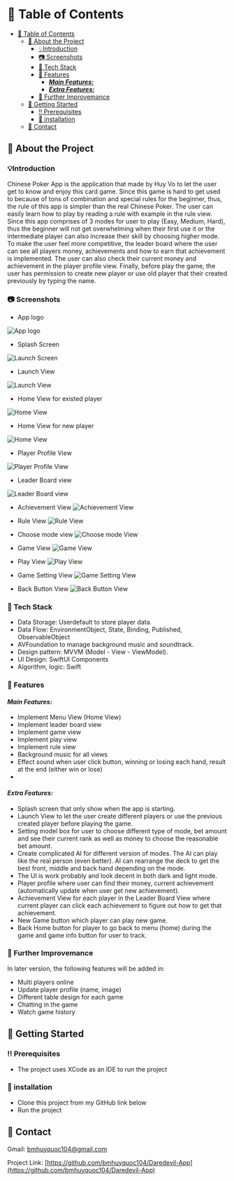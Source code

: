 <!-- Table of Contents -->
# :notebook_with_decorative_cover: Table of Contents

- [:notebook_with_decorative_cover: Table of Contents](#notebook_with_decorative_cover-table-of-contents)
  - [:star2: About the Project](#star2-about-the-project)
    - [💡Introduction](#introduction)
    - [:camera: Screenshots](#camera-screenshots)
    - [:space_invader: Tech Stack](#space_invader-tech-stack)
    - [:dart: Features](#dart-features)
      - [***Main Features:***](#main-features)
      - [***Extra Features:***](#extra-features)
    - [:key: Further Improvemance](#key-further-improvemance)
  - [:toolbox: Getting Started](#toolbox-getting-started)
    - [:bangbang: Prerequisites](#bangbang-prerequisites)
    - [🔧 installation](#-installation)
  - [:handshake: Contact](#handshake-contact)

  

<!-- About the Project -->
## :star2: About the Project
### 💡Introduction
Chinese Poker App is the application that made by Huy Vo to let the user get to know and enjoy this card game. Since this game is hard to get used to because of tons of combination and special rules for the beginner, thus, the rule of this app is simpler than the real Chinese Poker. The user can easily learn how to play by reading a rule with example in the rule view. Since this app comprises of 3 modes for user to play (Easy, Medium, Hard), thus the beginner will not get overwhelming when their first use it or the intermediate player can also increase their skill by choosing higher mode. To make the user feel more competitive, the leader board where the user can see all players money, achievements and how to earn that achievement is implemented. The user can also check their current money and achievement in the player profile view. Finally, before play the game, the user has permission to create new player or use old player that their created previously by typing the name. 

<!-- Screenshots -->
### :camera: Screenshots
- App logo
  
![App logo](https://i.imgur.com/mTH9qh9.png)

- Splash Screen
  
![Launch Screen](https://i.imgur.com/Da9FFtl.png)

- Launch View
  
![Launch View](https://i.imgur.com/SKUavja.png)

- Home View for existed player
  
![Home View](https://i.imgur.com/xSIj0Dt.png)

- Home View for new player
  
![Home View](https://i.imgur.com/3ziChaL.png)

- Player Profile View
  
![Player Profile View](https://i.imgur.com/Mn4NGbO.png)

- Leader Board view
  
![Leader Board view](https://i.imgur.com/R5hdLDO.png)

- Achievement View
![Achievement View](https://i.imgur.com/CxY8Eb5.png)

- Rule View
![Rule View](https://i.imgur.com/XgCm5K9.png)

- Choose mode view
![Choose mode View](https://i.imgur.com/1npJvlG.png)

- Game View
![Game View](https://i.imgur.com/7R4oLbg.png)

- Play View
![Play View](https://i.imgur.com/JgzrdZi.png)

- Game Setting View
![Game Setting View](https://i.imgur.com/yY1HlKw.png)

- Back Button View
![Back Button View](https://i.imgur.com/71Gxrw2.png)

<!-- TechStack -->
### :space_invader: Tech Stack
-	Data Storage: Userdefault to store player data.
-	Data Flow: EnvironmentObject, State, Binding, Published, ObservableObject
-	AVFoundation to manage background music and soundtrack.
-	Design pattern: MVVM (Model - View - ViewModel).
-	UI Design: SwiftUI Components 
-	Algorithm, logic: Swift

<!-- Features -->
### :dart: Features

####    ***Main Features:***
-    Implement Menu View (Home View)
-    Implement leader board view
-    Implement game view
-    Implement play view
-    Implement rule view
-    Background music for all views
-    Effect sound when user click button, winning or losing each hand, result at the end (either win or lose)
-    

####    ***Extra Features:***
-    Splash screen that only show when the app is starting.
-    Launch View to let the user create different players or use the previous created player before playing the game.
-    Setting model box for user to choose different type of mode, bet amount and see their current rank as well as money to choose the reasonable bet amount.
-    Create complicated AI for different version of modes. The AI can play like the real person (even better). AI can rearrange the deck to get the best front, middle and back hand depending on the mode.
-    The UI is work probably and look decent in both dark and light mode.
-    Player profile where user can find their money, current achievement (automatically update when user get new achievement).
-   Achievement View for each player in the Leader Board View where current player can click each achievement to figure out how to get that achievement.
-   New Game button which player can play new game.
-   Back Home button for player to go back to menu (home) during the game and game info button for user to track.

### :key: Further Improvemance

In later version, the following features will be added in:
- Multi players online
- Update player profile (name, image)
- Different table design for each game
- Chatting in the game  
- Watch game history


<!-- Getting Started -->
##     :toolbox: Getting Started

<!-- Prerequisites -->
### :bangbang: Prerequisites

-    The project uses XCode as an IDE to run the project


<!-- Installation -->
### 🔧 installation
-    Clone this project from my GitHub link below
-    Run the project 

<!-- Contact -->
## :handshake: Contact

Gmail: bmhuyquoc104@gmail.com

Project Link: [https://github.com/bmhuyquoc104/Daredevil-App](https://github.com/bmhuyquoc104/Daredevil-App)





